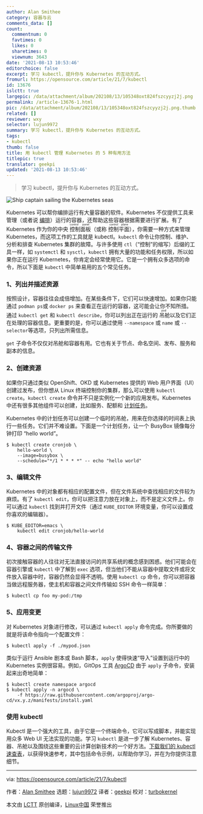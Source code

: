```yaml
---
author: Alan Smithee
category: 容器与云
comments_data: []
count:
  commentnum: 0
  favtimes: 0
  likes: 0
  sharetimes: 0
  viewnum: 3643
date: '2021-08-13 10:53:46'
editorchoice: false
excerpt: 学习 kubectl，提升你与 Kubernetes 的互动方式。
fromurl: https://opensource.com/article/21/7/kubectl
id: 13676
islctt: true
largepic: /data/attachment/album/202108/13/105348oxt824fszcyyzj2j.png
permalink: /article-13676-1.html
pic: /data/attachment/album/202108/13/105348oxt824fszcyyzj2j.png.thumb.jpg
related: []
reviewer: wxy
selector: lujun9972
summary: 学习 kubectl，提升你与 Kubernetes 的互动方式。
tags:
- kubectl
thumb: false
title: 用 kubectl 管理 Kubernetes 的 5 种有用方法
titlepic: true
translator: geekpi
updated: '2021-08-13 10:53:46'
---
```



> 
> 学习 kubectl，提升你与 Kubernetes 的互动方式。
> 
> 
> 


![Ship captain sailing the Kubernetes seas](/data/attachment/album/202108/13/105348oxt824fszcyyzj2j.png "Ship captain sailing the Kubernetes seas")


Kubernetes 可以帮你编排运行有大量容器的软件。Kubernetes 不仅提供工具来管理（或者说 [编排](https://opensource.com/article/20/11/orchestration-vs-automation)）运行的容器，还帮助这些容器根据需要进行扩展。有了 Kubernetes 作为你的中央<ruby> 控制面板 <rt>  control panel </rt></ruby>（或称 <ruby> 控制平面 <rt>  control plane </rt></ruby>），你需要一种方式来管理 Kubernetes，而这项工作的工具就是 kubectl。`kubectl` 命令让你控制、维护、分析和排查 Kubernetes 集群的故障。与许多使用 `ctl`（“控制”的缩写）后缀的工具一样，如 `systemctl` 和 `sysctl`，`kubectl` 拥有大量的功能和任务权限，所以如果你正在运行 Kubernetes，你肯定会经常使用它。它是一个拥有众多选项的命令，所以下面是 `kubectl` 中简单易用的五个常见任务。


### 1、列出并描述资源


按照设计，容器往往会成倍增加。在某些条件下，它们可以快速增加。如果你只能通过 `podman ps`或 `docker ps` 来查看正在运行的容器，这可能会让你不知所措。通过 `kubectl get` 和 `kubectl describe`，你可以列出正在运行的<ruby> 吊舱 <rt>  pod </rt></ruby>以及它们正在处理的容器信息。更重要的是，你可以通过使用 `--namespace` 或 `name` 或 `--selector`等选项，只列出所需信息。


`get` 子命令不仅仅对吊舱和容器有用。它也有关于节点、命名空间、发布、服务和副本的信息。


### 2、创建资源


如果你只通过类似 OpenShift、OKD 或 Kubernetes 提供的 Web 用户界面（UI）创建过发布，但你想从 Linux 终端控制你的集群，那么可以使用 `kubectl create`。`kubectl create` 命令并不只是实例化一个新的应用发布。Kubernetes 中还有很多其他组件可以创建，比如服务、配额和 [计划任务](https://opensource.com/article/20/11/kubernetes-jobs-cronjobs)。


Kubernetes 中的计划任务可以创建一个临时的吊舱，用来在你选择的时间表上执行一些任务。它们并不难设置。下面是一个计划任务，让一个 BusyBox 镜像每分钟打印 “hello world”。



```
$ kubectl create cronjob \
    hello-world \
    --image=busybox \
    --schedule="*/1 * * * *" -- echo "hello world"

```

### 3、编辑文件


Kubernetes 中的对象都有相应的配置文件，但在文件系统中查找相应的文件较为麻烦。有了 `kubectl edit`，你可以把注意力放在对象上，而不是定义文件上。你可以通过 `kubectl` 找到并打开文件（通过 `KUBE_EDITOR` 环境变量，你可以设置成你喜欢的编辑器）。



```
$ KUBE_EDITOR=emacs \
    kubectl edit cronjob/hello-world

```

### 4、容器之间的传输文件


初次接触容器的人往往对无法直接访问的共享系统的概念感到困惑。他们可能会在容器引擎或 `kubectl` 中了解到 `exec` 选项，但当他们不能从容器中提取文件或将文件放入容器中时，容器仍然会显得不透明。使用 `kubectl cp` 命令，你可以把容器当做远程服务器，使主机和容器之间文件传输如 SSH 命令一样简单：



```
$ kubectl cp foo my-pod:/tmp

```

### 5、应用变更


对 Kubernetes 对象进行修改，可以通过 `kubectl apply` 命令完成。你所要做的就是将该命令指向一个配置文件：



```
$ kubectl apply -f ./mypod.json

```

类似于运行 Ansible 剧本或 Bash 脚本，`apply` 使得快速“导入”设置到运行中的 Kubernetes 实例很容易。例如，GitOps 工具 [ArgoCD](https://argoproj.github.io/argo-cd/) 由于 `apply` 子命令，安装起来出奇地简单：



```
$ kubectl create namespace argocd
$ kubectl apply -n argocd \
    -f https://raw.githubusercontent.com/argoproj/argo-cd/vx.y.z/manifests/install.yaml

```

### 使用 kubectl


Kubectl 是一个强大的工具，由于它是一个终端命令，它可以写成脚本，并能实现用众多 Web UI 无法实现的功能。学习 `kubectl` 是进一步了解 Kubernetes、容器、吊舱以及围绕这些重要的云计算创新技术的一个好方法。[下载我们的 kubectl 速查表](https://opensource.com/downloads/kubectl-cheat-sheet)，以获得快速参考，其中包括命令示例，以帮助你学习，并在为你提供注意细节。




---


via: <https://opensource.com/article/21/7/kubectl>


作者：[Alan Smithee](https://opensource.com/users/alansmithee) 选题：[lujun9972](https://github.com/lujun9972) 译者：[geekpi](https://github.com/geekpi) 校对：[turbokernel](https://github.com/turbokernel)


本文由 [LCTT](https://github.com/LCTT/TranslateProject) 原创编译，[Linux中国](https://linux.cn/) 荣誉推出